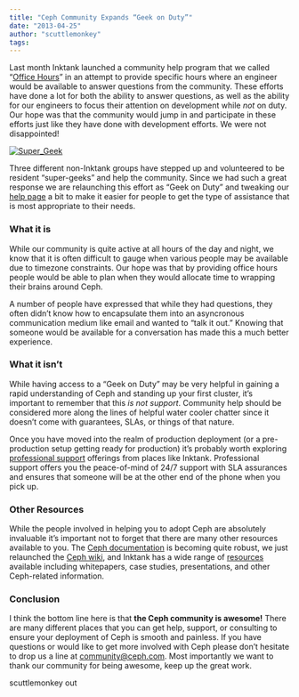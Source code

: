 ```yaml
---
title: "Ceph Community Expands “Geek on Duty”"
date: "2013-04-25"
author: "scuttlemonkey"
tags: 
---
```


Last month Inktank launched a community help program that we called “[Office Hours](http://ceph.com/community/ceph-office-hours-announced)” in an attempt to provide specific hours where an engineer would be available to answer questions from the community. These efforts have done a lot for both the ability to answer questions, as well as the ability for our engineers to focus their attention on development while _not_ on duty. Our hope was that the community would jump in and participate in these efforts just like they have done with development efforts. We were not disappointed!

[![](images/Super_Geek-297x220.jpg "Super_Geek")](http://ceph.com/wp-content/uploads/2013/04/Super_Geek.jpg)

Three different non-Inktank groups have stepped up and volunteered to be resident “super-geeks” and help the community. Since we had such a great response we are relaunching this effort as “Geek on Duty” and tweaking our [help page](http://ceph.com/community/ceph-community-expands-geek-on-duty/ceph.com/help) a bit to make it easier for people to get the type of assistance that is most appropriate to their needs.

### What it is

While our community is quite active at all hours of the day and night, we know that it is often difficult to gauge when various people may be available due to timezone constraints. Our hope was that by providing office hours people would be able to plan when they would allocate time to wrapping their brains around Ceph.

A number of people have expressed that while they had questions, they often didn’t know how to encapsulate them into an asyncronous communication medium like email and wanted to “talk it out.” Knowing that someone would be available for a conversation has made this a much better experience.

### What it isn’t

While having access to a “Geek on Duty” may be very helpful in gaining a rapid understanding of Ceph and standing up your first cluster, it’s important to remember that this _is not support_. Community help should be considered more along the lines of helpful water cooler chatter since it doesn’t come with guarantees, SLAs, or things of that nature.

Once you have moved into the realm of production deployment (or a pre-production setup getting ready for production) it’s probably worth exploring [professional support](http://ceph.com/help/professional) offerings from places like Inktank. Professional support offers you the peace-of-mind of 24/7 support with SLA assurances and ensures that someone will be at the other end of the phone when you pick up.

### Other Resources

While the people involved in helping you to adopt Ceph are absolutely invaluable it’s important not to forget that there are many other resources available to you. The [Ceph documentation](http://ceph.com/docs/master/) is becoming quite robust, we just relaunched the [Ceph wiki](http://wiki.ceph.com), and Inktank has a wide range of [resources](http://inktank.com/resources) available including whitepapers, case studies, presentations, and other Ceph-related information.

### Conclusion

I think the bottom line here is that **the Ceph community is awesome!** There are many different places that you can get help, support, or consulting to ensure your deployment of Ceph is smooth and painless. If you have questions or would like to get more involved with Ceph please don’t hesitate to drop us a line at [community@ceph.com](mailto:community@ceph.com). Most importantly we want to thank our community for being awesome, keep up the great work.

scuttlemonkey out

